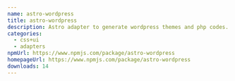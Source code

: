 ```yaml
---
name: astro-wordpress
title: astro-wordpress
description: Astro adapter to generate wordpress themes and php codes.
categories:
  - css+ui
  - adapters
npmUrl: https://www.npmjs.com/package/astro-wordpress
homepageUrl: https://www.npmjs.com/package/astro-wordpress
downloads: 14
---
```

